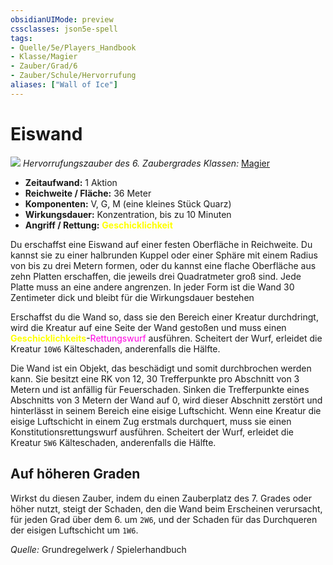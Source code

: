 ```yaml
---
obsidianUIMode: preview
cssclasses: json5e-spell
tags:
- Quelle/5e/Players_Handbook
- Klasse/Magier
- Zauber/Grad/6
- Zauber/Schule/Hervorrufung
aliases: ["Wall of Ice"]
---
```

# Eiswand
![](../../../99%20-%20Setup/Files/Bildersammlung/Symbolik/Hervorrufungszauber.webp#token)
*Hervorrufungszauber des 6. Zaubergrades*
*Klassen:* [Magier](../Klassen/Magier.md)

- **Zeitaufwand:** 1 Aktion
- **Reichweite / Fläche:** 36 Meter
- **Komponenten:** V, G, M (eine kleines Stück Quarz)
- **Wirkungsdauer:** Konzentration, bis zu 10 Minuten
- **Angriff / Rettung:** <font color="yellow">**Geschicklichkeit**</font>

Du erschaffst eine Eiswand auf einer festen Oberfläche in Reichweite. Du kannst sie zu einer halbrunden Kuppel oder einer Sphäre mit einem Radius von bis zu drei Metern formen, oder du kannst eine flache Oberfläche aus zehn Platten erschaffen, die jeweils drei Quadratmeter groß sind. Jede Platte muss an eine andere angrenzen. In jeder Form ist die Wand 30 Zentimeter dick und bleibt für die Wirkungsdauer bestehen

Erschaffst du die Wand so, dass sie den Bereich einer Kreatur durchdringt, wird die Kreatur auf eine Seite der Wand gestoßen und muss einen <font color="yellow">**Geschicklichkeits**</font>-<font color="#FF00E0">Rettungswurf</font> ausführen. Scheitert der Wurf, erleidet die Kreatur `10W6` Kälteschaden, anderenfalls die Hälfte.

Die Wand ist ein Objekt, das beschädigt und somit durchbrochen werden kann. Sie besitzt eine RK von 12, 30 Trefferpunkte pro Abschnitt von 3 Metern und ist anfällig für Feuerschaden. Sinken die Trefferpunkte eines Abschnitts von 3 Metern der Wand auf 0, wird dieser Abschnitt zerstört und hinterlässt in seinem Bereich eine eisige Luftschicht. Wenn eine Kreatur die eisige Luftschicht in einem Zug erstmals durchquert, muss sie einen Konstitutionsrettungswurf ausführen. Scheitert der Wurf, erleidet die Kreatur `5W6` Kälteschaden, anderenfalls die Hälfte.

## Auf höheren Graden
Wirkst du diesen Zauber, indem du einen Zauberplatz des 7. Grades oder höher nutzt, steigt der Schaden, den die Wand beim Erscheinen verursacht, für jeden Grad über dem 6. um `2W6`, und der Schaden für das Durchqueren der eisigen Luftschicht um `1W6`.

 *Quelle:* Grundregelwerk / Spielerhandbuch